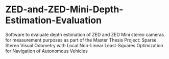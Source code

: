 # ZED-and-ZED-Mini-Depth-Estimation-Evaluation
Software to evaluate depth estimation of ZED and ZED Mini stereo cameras for measurement purposes as part of the Master Thesis Project: Sparse Stereo Visual Odometry with Local Non-Linear Least-Squares Optimization for Navigation of Autonomous Vehicles

